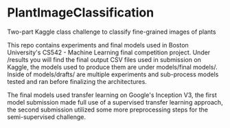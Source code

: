 # PlantImageClassification
Two-part Kaggle class challenge to classify fine-grained images of plants

This repo contains experiments and final models used in Boston University's CS542 - Machine Learning final competition project. Under /results you will find the final 
output CSV files used in submission on Kaggle, the models used to produce them are under models/final models/. Inside of models/drafts/ are multiple experiments and
sub-process models tested and ran before finalizing the architectures.

The final models used transfer learning on Google's Inception V3, the first model submission made full use of a supervised transfer learning approach, the second submission
utilized some more preprocessing steps for the semi-supervised challenge.
